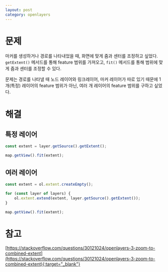 ```yaml
---
layout: post
category: openlayers 
---
```


# 문제

마커를 생성하거나 경로를 나타내었을 때, 화면에 맞게 줌과 센터를 조정하고 싶었다.
`getExtent()` 메서드를 통해 feature 범위를 가져오고, `fit()` 메서드를 통해 범위에 맞게 줌과 센터를 조정할 수 있다. 

문제는 경로를 나타낼 때 노드 레이어와 링크레이어, 마커 레이어가 따로 있기 때문에 1개(특정) 레이어의 feature 범위가 아닌, 여러 개 레이어의 feature 범위를 구하고 싶었다.

# 해결

## 특정 레이어

```javascript
const extent = layer.getSource().getExtent();

map.getView().fit(extent);
```

## 여러 레이어

```javascript
const extent = ol.extent.createEmpty();

for (const layer of layers) {
    ol.extent.extend(extent, layer.getSource().getExtent());
}

map.getView().fit(extent);
```

# 참고

[https://stackoverflow.com/questions/30121024/openlayers-3-zoom-to-combined-extent](https://stackoverflow.com/questions/30121024/openlayers-3-zoom-to-combined-extent){:target="_blank"}
